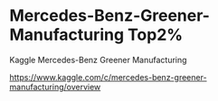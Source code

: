 # Mercedes-Benz-Greener-Manufacturing Top2%
Kaggle Mercedes-Benz Greener Manufacturing

https://www.kaggle.com/c/mercedes-benz-greener-manufacturing/overview
